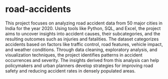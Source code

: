 # road-accidents
This project focuses on analyzing road accident data from 50 major cities in India for the year 2020. Using tools like Python, SQL, and Excel, the project aims to uncover insights into accident causes, their subcategories, and the resulting outcomes such as injuries and fatalities. The dataset categorizes accidents based on factors like traffic control, road features, vehicle impact, and weather conditions. Through data cleaning, exploratory analysis, and visualization techniques, the project identifies patterns in accident occurrences and severity. The insights derived from this analysis can help policymakers and urban planners develop strategies for improving road safety and reducing accident rates in densely populated areas.







